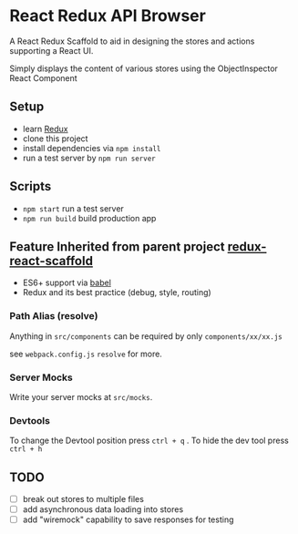 # React Redux API Browser

A React Redux Scaffold to aid in designing the stores and actions
supporting a React UI.

Simply displays the content of various stores using the ObjectInspector React Component


## Setup

- learn [Redux](http://redux.js.org)
- clone this project
- install dependencies via `npm install`
- run a test server by `npm run server`

## Scripts

- `npm start` run a test server
- `npm run build` build production app



## Feature Inherited from parent project [redux-react-scaffold](https://github.com/lcjnil/react-redux-scaffold)

- ES6+ support via [babel](https://babeljs.io)
- Redux and its best practice (debug, style, routing)


### Path Alias (resolve)
Anything in `src/components` can be required by only `components/xx/xx.js`

see `webpack.config.js` `resolve` for more.

### Server Mocks

Write your server mocks at `src/mocks`.

### Devtools

 To change the Devtool position press `ctrl + q` . To hide the dev tool press `ctrl + h`

## TODO

- [ ] break out stores to multiple files
- [ ] add asynchronous data loading into stores
- [ ] add "wiremock" capability to save responses for testing
